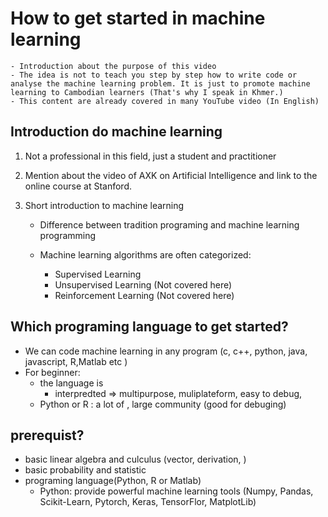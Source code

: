 # How to get started in machine learning

    - Introduction about the purpose of this video
    - The idea is not to teach you step by step how to write code or analyse the machine learning problem. It is just to promote machine learning to Cambodian learners (That's why I speak in Khmer.)
    - This content are already covered in many YouTube video (In English)

## Introduction do machine learning

1. Not a professional in this field, just a student and practitioner
2. Mention about the video of AXK on Artificial Intelligence and link to the online course at Stanford.
3. Short introduction to machine learning

   - Difference between tradition programing and machine learning programming

   - Machine learning algorithms are often categorized:
     - Supervised Learning
     - Unsupervised Learning (Not covered here)
     - Reinforcement Learning (Not covered here)

## Which programing language to get started?

- We can code machine learning in any program (c, c++, python, java, javascript, R,Matlab etc )
- For beginner:
  - the language is
    - interpredted => multipurpose, muliplateform, easy to debug,
  - Python or R : a lot of , large community (good for debuging)

## prerequist?

- basic linear algebra and culculus (vector, derivation, )
- basic probability and statistic
- programing language(Python, R or Matlab)
  - Python: provide powerful machine learning tools (Numpy, Pandas, Scikit-Learn, Pytorch, Keras, TensorFlor, MatplotLib)
